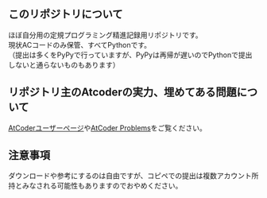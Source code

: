 ## このリポジトリについて
ほぼ自分用の定規プログラミング精進記録用リポジトリです。<br>
現状ACコードのみ保管、すべてPythonです。<br>
（提出は多くをPyPyで行っていますが、PyPyは再帰が遅いのでPythonで提出しないと通らないものもあります）

## リポジトリ主のAtcoderの実力、埋めてある問題について
[AtCoderユーザーページ](https://atcoder.jp/users/HIRO15254)や[AtCoder Problems](https://kenkoooo.com/atcoder/#/table/HIRO15254)をご覧ください。

## 注意事項
ダウンロードや参考にするのは自由ですが、コピペでの提出は複数アカウント所持とみなされる可能性もありますのでおやめください。
